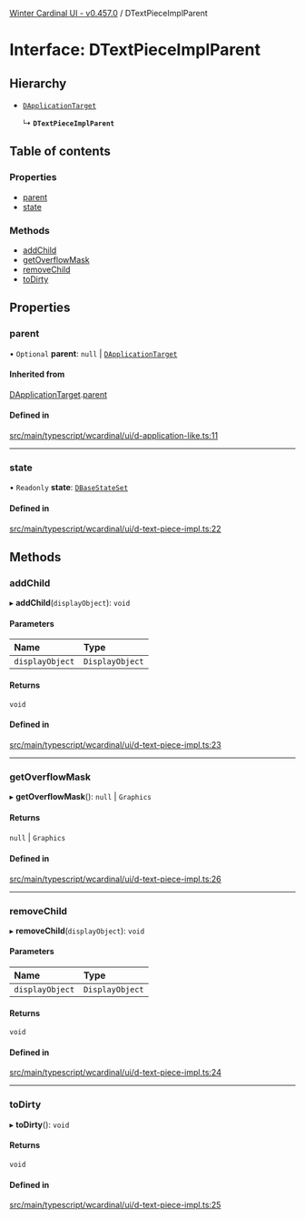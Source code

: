 [Winter Cardinal UI - v0.457.0](../index.md) / DTextPieceImplParent

# Interface: DTextPieceImplParent

## Hierarchy

- [`DApplicationTarget`](DApplicationTarget.md)

  ↳ **`DTextPieceImplParent`**

## Table of contents

### Properties

- [parent](DTextPieceImplParent.md#parent)
- [state](DTextPieceImplParent.md#state)

### Methods

- [addChild](DTextPieceImplParent.md#addchild)
- [getOverflowMask](DTextPieceImplParent.md#getoverflowmask)
- [removeChild](DTextPieceImplParent.md#removechild)
- [toDirty](DTextPieceImplParent.md#todirty)

## Properties

### parent

• `Optional` **parent**: ``null`` \| [`DApplicationTarget`](DApplicationTarget.md)

#### Inherited from

[DApplicationTarget](DApplicationTarget.md).[parent](DApplicationTarget.md#parent)

#### Defined in

[src/main/typescript/wcardinal/ui/d-application-like.ts:11](https://github.com/winter-cardinal/winter-cardinal-ui/blob/v0.457.0/src/main/typescript/wcardinal/ui/d-application-like.ts#L11)

___

### state

• `Readonly` **state**: [`DBaseStateSet`](DBaseStateSet.md)

#### Defined in

[src/main/typescript/wcardinal/ui/d-text-piece-impl.ts:22](https://github.com/winter-cardinal/winter-cardinal-ui/blob/v0.457.0/src/main/typescript/wcardinal/ui/d-text-piece-impl.ts#L22)

## Methods

### addChild

▸ **addChild**(`displayObject`): `void`

#### Parameters

| Name | Type |
| :------ | :------ |
| `displayObject` | `DisplayObject` |

#### Returns

`void`

#### Defined in

[src/main/typescript/wcardinal/ui/d-text-piece-impl.ts:23](https://github.com/winter-cardinal/winter-cardinal-ui/blob/v0.457.0/src/main/typescript/wcardinal/ui/d-text-piece-impl.ts#L23)

___

### getOverflowMask

▸ **getOverflowMask**(): ``null`` \| `Graphics`

#### Returns

``null`` \| `Graphics`

#### Defined in

[src/main/typescript/wcardinal/ui/d-text-piece-impl.ts:26](https://github.com/winter-cardinal/winter-cardinal-ui/blob/v0.457.0/src/main/typescript/wcardinal/ui/d-text-piece-impl.ts#L26)

___

### removeChild

▸ **removeChild**(`displayObject`): `void`

#### Parameters

| Name | Type |
| :------ | :------ |
| `displayObject` | `DisplayObject` |

#### Returns

`void`

#### Defined in

[src/main/typescript/wcardinal/ui/d-text-piece-impl.ts:24](https://github.com/winter-cardinal/winter-cardinal-ui/blob/v0.457.0/src/main/typescript/wcardinal/ui/d-text-piece-impl.ts#L24)

___

### toDirty

▸ **toDirty**(): `void`

#### Returns

`void`

#### Defined in

[src/main/typescript/wcardinal/ui/d-text-piece-impl.ts:25](https://github.com/winter-cardinal/winter-cardinal-ui/blob/v0.457.0/src/main/typescript/wcardinal/ui/d-text-piece-impl.ts#L25)
